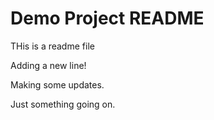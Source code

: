 # Demo Project README

THis is a readme file

Adding a new line!

Making some updates.

Just something going on.
